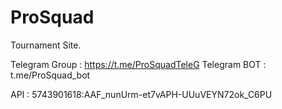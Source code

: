 # ProSquad

Tournament Site.



Telegram Group : https://t.me/ProSquadTeleG
Telegram BOT : t.me/ProSquad_bot

API : 5743901618:AAF_nunUrm-et7vAPH-UUuVEYN72ok_C6PU


